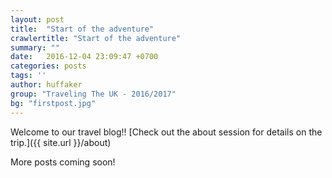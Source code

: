 ```yaml
---
layout: post
title:  "Start of the adventure"
crawlertitle: "Start of the adventure"
summary: ""
date:   2016-12-04 23:09:47 +0700
categories: posts
tags: ''
author: huffaker
group: "Traveling The UK - 2016/2017"
bg: "firstpost.jpg"
---
```

Welcome to our travel blog!!
[Check out the about session for details on the trip.]({{ site.url }}/about)

More posts coming soon!